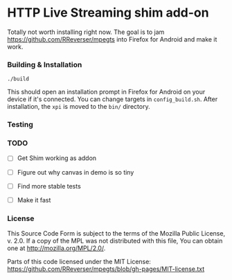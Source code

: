 # HTTP Live Streaming shim add-on

Totally not worth installing right now. The goal is to jam https://github.com/RReverser/mpegts into Firefox for Android and make it work.

### Building & Installation

`./build`

This should open an installation prompt in Firefox for Android on your device if it's connected. You can change targets in `config_build.sh`. After installation, the `xpi` is moved to the `bin/` directory.

### Testing

### TODO

- [ ] Get Shim working as addon
- [ ] Figure out why canvas in demo is so tiny
- [ ] Find more stable tests
- [ ] Make it fast


### License

This Source Code Form is subject to the terms of the Mozilla Public
License, v. 2.0. If a copy of the MPL was not distributed with this
file, You can obtain one at http://mozilla.org/MPL/2.0/.

Parts of this code licensed under the MIT License: https://github.com/RReverser/mpegts/blob/gh-pages/MIT-license.txt